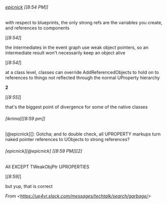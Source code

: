 ###### [epicnick](https://ue4vr.slack.com/team/epicnick) [*[*8:54 PM*\]*]

with respect to blueprints, the only strong refs
are the variables you create, and references to components

[*\[*8:54*\]*]

the intermediates in the event graph use weak object pointers, so an intermediate result won't necessarily keep an object alive

[*\[*8:54*\]*]

at a class level, classes can override AddReferencedObjects to hold on to references to things not reflected through the normal UProperty hierarchy

**2**

[*\[*8:55*\]*]

that's the biggest point of divergence for some of the native classes

###### [ikrima][*\[*8:59 pm*\]*]

[@epicnick][]: Gotcha; and to double check, all UPROPERTY markups turn naked pointer references to UObjects to strong references?

###### [epicnick][@epicnick] [*\[*8:59 PM*\]*][2]

All EXCEPT TWeakObjPtr UPROPERTIES

[*\[*8:59*\]*]

but yup, that is correct

_From &lt;<https://ue4vr.slack.com/messages/techtalk/search/garbage/>&gt;_
